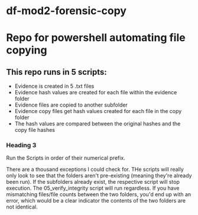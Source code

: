 # df-mod2-forensic-copy


# Repo for powershell automating file copying

## This repo runs in 5 scripts:
- Evidence is created in 5 .txt files
- Evidence hash values are created for each file within the evidence folder
- Evidence files are copied to another subfolder
- Evidence copy files get hash values created for each file in the copy folder
- The hash values are compared between the original hashes and the copy file hashes


### Heading 3

Run the Scripts in order of their numerical prefix.

There are a thousand exceptions I could check for.  THe scripts will really only look to see that the folders aren't pre-existing (meaning they're already been run).
If the subfolders already exist, the respective script will stop execution.  The 05_verify_integrity script will run regardless.  If you have mismatching files/file counts between the two folders, you'd end up with an error, which would be a clear indicator the contents of the two folders are not identical.

